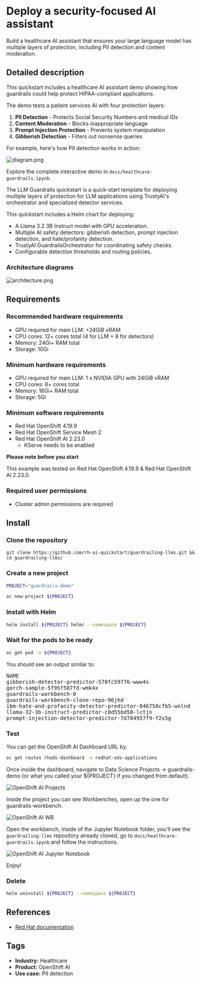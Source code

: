 # Deploy a security-focused AI assistant

Build a healthcare AI assistant that ensures your large language model has multiple layers of protection, including PII detection and content moderation.

## Detailed description 

This quickstart includes a healthcare AI assistant demo showing how
guardrails could help protect HIPAA-compliant applications.

The demo tests a patient services AI with four protection layers:
1. **PII Detection** - Protects Social Security Numbers and medical IDs
2. **Content Moderation** - Blocks inappropriate language  
3. **Prompt Injection Protection** - Prevents system manipulation
4. **Gibberish Detection** - Filters out nonsense queries

For example, here's how PII detection works in action:

![diagram.png](docs/images/wb0.png)

Explore the complete interactive demo in `docs/healthcare-guardrails.ipynb`.

The LLM Guardrails quickstart is a quick-start template for deploying multiple layers of protection for LLM applications using TrustyAI's orchestrator and specialized detector services.

This quickstart includes a Helm chart for deploying:

- A Llama 3.2 3B Instruct model with GPU acceleration.
- Multiple AI safety detectors: gibberish detection, prompt injection detection, and hate/profanity detection.
- TrustyAI GuardrailsOrchestrator for coordinating safety checks.
- Configurable detection thresholds and routing policies.



<!-- ## Arcade demo -->

<!-- Short on time or don't have an environment? No problem! Try our step-by-step Arcade Demo for a guided walkthrough. -->

<!-- *Coming soon* -->

### Architecture diagrams

![architecture.png](docs/images/architecture.png)


## Requirements 

### Recommended hardware requirements 

- GPU required for main LLM: +24GiB vRAM
- CPU cores: 12+ cores total (4 for LLM + 8 for detectors)
- Memory: 24Gi+ RAM total
- Storage: 10Gi

### Minimum hardware requirements 

- GPU required for main LLM: 1 x NVIDIA GPU with 24GiB vRAM
- CPU cores: 8+ cores total
- Memory: 16Gi+ RAM total
- Storage: 5Gi 

### Minimum software requirements

- Red Hat OpenShift 4.19.9
- Red Hat OpenShift Service Mesh 2
- Red Hat OpenShift AI 2.23.0
    - KServe needs to be enabled

**Please note before you start**

This example was tested on Red Hat OpenShift 4.19.9 & Red Hat OpenShift AI 2.23.0.

### Required user permissions

- Cluster admin permissions are required

## Install

### Clone the repository

```
git clone https://github.com/rh-ai-quickstart/guardrailing-llms.git && cd guardrailing-llms/
```

### Create a new project

```bash
PROJECT="guardrails-demo"

oc new-project ${PROJECT}
``` 

### Install with Helm

```bash
helm install ${PROJECT} helm/ --namespace ${PROJECT} 
```

### Wait for the pods to be ready

```bash
oc get pod -n ${PROJECT}
```

You should see an output similar to:
<pre>
NAME                                                         READY   STATUS      RESTARTS   AGE
gibberish-detector-predictor-578fc59776-www4s                2/2     Running     0          25h
gorch-sample-5f95f587fd-wmk4x                                3/3     Running     0          51m
guardrails-workbench-0                                       2/2     Running     0          93m
guardrails-workbench-clone-repo-96jhd                        0/1     Completed   0          93m
ibm-hate-and-profanity-detector-predictor-846758cfb5-wnlnd   2/2     Running     0          25h
llama-32-3b-instruct-predictor-c8d55bd58-lctjn               2/2     Running     0          18m
prompt-injection-detector-predictor-7d784957f9-f2x5g         2/2     Running     0          25h
</pre>

### Test

You can get the OpenShift AI Dashboard URL by:
```bash
oc get routes rhods-dashboard -n redhat-ods-applications
```

Once inside the dashboard, navigate to Data Science Projects -> guardrails-demo (or what you called your ${PROJECT} if you changed from default).

![OpenShift AI Projects](docs/images/wb1.png)

Inside the project you can see Workbenches, open up the one for guardrails-workbench.

![OpenShift AI WB](docs/images/wb2.png)

Open the workbench, inside of the Jupyter Notebook folder, you'll see the `guardrailing-llms` repository already cloned, go to `docs/healthcare-guardrails.ipynb` and follow the instructions.

![OpenShift AI Jupyter Notebook](docs/images/wb3.png)

Enjoy!

### Delete

```bash
helm uninstall ${PROJECT} --namespace ${PROJECT} 
```

## References 

- [Red Hat documentation](https://docs.redhat.com/en/documentation/red_hat_openshift_ai_self-managed/2.23/html/monitoring_data_science_models/configuring-the-guardrails-orchestrator-service_monitor)


## Tags 

* **Industry:** Healthcare
* **Product:** OpenShift AI 
* **Use case:** PII detection 
